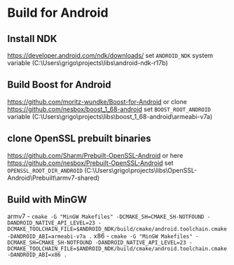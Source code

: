 # Build for Android

## Install NDK 
https://developer.android.com/ndk/downloads/
set `ANDROID_NDK` system variable (C:\Users\grigo\projects\libs\android-ndk-r17b)


## Build Boost for Android 
https://github.com/moritz-wundke/Boost-for-Android
or clone https://github.com/nesbox/boost_1_68-android
set `BOOST_ROOT_ANDROID` variable (C:\Users\grigo\projects\libs\boost_1_68-android\armeabi-v7a)


## clone OpenSSL prebuilt binaries 
https://github.com/Sharm/Prebuilt-OpenSSL-Android or here https://github.com/nesbox/Prebuilt-OpenSSL-Android
set `OPENSSL_ROOT_DIR_ANDROID` (C:\Users\grigo\projects\libs\OpenSSL-Android\Prebuilt\armv7-shared)


## Build with MinGW 
armv7 - `cmake -G "MinGW Makefiles" -DCMAKE_SH=CMAKE_SH-NOTFOUND -DANDROID_NATIVE_API_LEVEL=23 -DCMAKE_TOOLCHAIN_FILE=$ANDROID_NDK/build/cmake/android.toolchain.cmake -DANDROID_ABI=armeabi-v7a .`
x86 - `cmake -G "MinGW Makefiles" -DCMAKE_SH=CMAKE_SH-NOTFOUND -DANDROID_NATIVE_API_LEVEL=23 -DCMAKE_TOOLCHAIN_FILE=$ANDROID_NDK/build/cmake/android.toolchain.cmake -DANDROID_ABI=x86 .`

